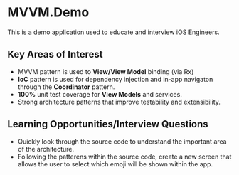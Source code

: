 # MVVM.Demo
This is a demo application used to educate and interview iOS Engineers.

## Key Areas of Interest
- MVVM pattern is used to **View/View Model** binding (via Rx)
- **IoC** pattern is used for dependency injection and in-app navigaton through the **Coordinator** pattern.
- **100%** unit test coverage for **View Models** and services.
- Strong architecture patterns that improve testability and extensibility.

## Learning Opportunities/Interview Questions
- Quickly look through the source code to understand the important area of the architecture.
- Following the patterens within the source code, create a new screen that allows the user to select which emoji will be shown within the app.
